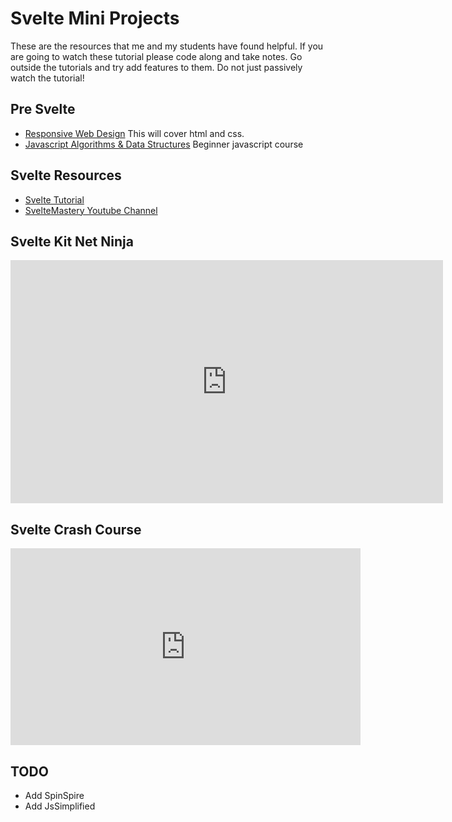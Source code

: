 # Svelte Mini Projects

These are the resources that me and my students have found helpful.  If you are going to watch these tutorial please code along and take notes.  Go outside the tutorials and try add features to them.  Do not just passively watch the tutorial!

## Pre Svelte

- [Responsive Web Design](https://www.freecodecamp.org/learn/2022/responsive-web-design/) This will cover html and css.
- [Javascript Algorithms & Data Structures](https://www.freecodecamp.org/learn/javascript-algorithms-and-data-structures/) Beginner javascript course

## Svelte Resources

- [Svelte Tutorial](https://svelte.dev/tutorial/basics)
- [SvelteMastery Youtube Channel](https://www.youtube.com/c/SvelteMastery)

## Svelte Kit Net Ninja


<iframe width="692" height="389" src="https://www.youtube.com/embed/zojEMeQGGHs?list=PL4cUxeGkcC9hlbrVO_2QFVqVPhlZmz7tO" title="YouTube video player" frameborder="0" allow="accelerometer; autoplay; clipboard-write; encrypted-media; gyroscope; picture-in-picture" allowfullscreen></iframe>


## Svelte Crash Course


<iframe width="560" height="315" src="https://www.youtube.com/embed/3TVy6GdtNuQ" title="YouTube video player" frameborder="0" allow="accelerometer; autoplay; clipboard-write; encrypted-media; gyroscope; picture-in-picture" allowfullscreen></iframe>

## TODO

- Add SpinSpire
- Add JsSimplified
